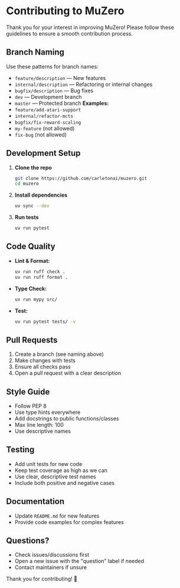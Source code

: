 # Contributing to MuZero

Thank you for your interest in improving MuZero! Please follow these guidelines to ensure a smooth contribution process.

## Branch Naming

Use these patterns for branch names:

- `feature/description` — New features
- `internal/description` — Refactoring or internal changes
- `bugfix/description` — Bug fixes
- `dev` — Development branch
- `master` — Protected branch
**Examples:**
- `feature/add-atari-support`
- `internal/refactor-mcts`
- `bugfix/fix-reward-scaling`
- `my-feature` (not allowed)
- `fix-bug` (not allowed)

## Development Setup

1. **Clone the repo**
    ```bash
    git clone https://github.com/carletonai/muzero.git
    cd muzero
    ```
2. **Install dependencies**
    ```bash
    uv sync --dev
    ```
3. **Run tests**
    ```bash
    uv run pytest
    ```

## Code Quality

- **Lint & Format:**  
  ```bash
  uv run ruff check .
  uv run ruff format .
  ```
- **Type Check:**  
  ```bash
  uv run mypy src/
  ```
- **Test:**  
  ```bash
  uv run pytest tests/ -v
  ```

## Pull Requests

1. Create a branch (see naming above)
2. Make changes with tests
3. Ensure all checks pass
4. Open a pull request with a clear description

## Style Guide

- Follow PEP 8
- Use type hints everywhere
- Add docstrings to public functions/classes
- Max line length: 100
- Use descriptive names

## Testing

- Add unit tests for new code
- Keep test coverage as high as we can
- Use clear, descriptive test names
- Include both positive and negative cases

## Documentation

- Update `README.md` for new features
- Provide code examples for complex features

## Questions?

- Check issues/discussions first
- Open a new issue with the "question" label if needed
- Contact maintainers if unsure

Thank you for contributing! 🚀
